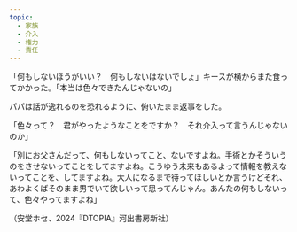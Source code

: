 ```yaml
---
topic:
  - 家族
  - 介入
  - 権力
  - 責任
---
```

「何もしないほうがいい？　何もしないはないでしょ」キースが横からまた食ってかかった。「本当は色々できたんじゃないの」

パパは話が逸れるのを恐れるように、俯いたまま返事をした。

「色々って？　君がやったようなことをですか？　それ介入って言うんじゃないのか」

「別にお父さんだって、何もしないってこと、ないですよね。手術とかそういうのをさせないってことをしてますよね。こうゆう未来もあるよって情報を教えないってことを、してますよね。大人になるまで待ってほしいとか言うけどそれ、あわよくばそのまま男でいて欲しいって思ってんじゃん。あんたの何もしないって、色々やってますよね」

（安堂ホセ、2024『DTOPIA』河出書房新社）